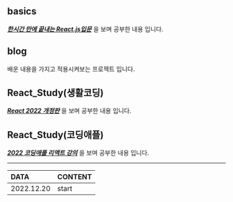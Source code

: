 basics
--------
[***한시간 만에 끝내는 React.js입문***](https://www.youtube.com/watch?v=6GECT2Jrr_g&t=2629s&ab_channel=%EA%B0%9C%EB%B0%9C%EC%9E%90%EC%9D%98%ED%92%88%EA%B2%A9) 을 보며 공부한 내용 입니다.

blog
-------
배운 내용을 가지고 적용시켜보는 프로젝트 입니다.

React_Study(생활코딩)
--------------
[***React 2022 개정판***](https://www.youtube.com/watch?v=AoMv0SIjZL8&list=PLuHgQVnccGMCOGstdDZvH41x0Vtvwyxu7) 을 보며 공부한 내용 입니다. 

React_Study(코딩애플)
------------
[***2022 코딩애플 리액트 강의***](https://www.youtube.com/watch?v=00yJy7W0DQE&list=PLfLgtT94nNq0qTRunX9OEmUzQv4lI4pnP) 을 보며 공부한 내용 입니다.

--------------------------------------------

| DATA     | CONTENT |
| :---     | :---    |
|2022.12.20| start   |